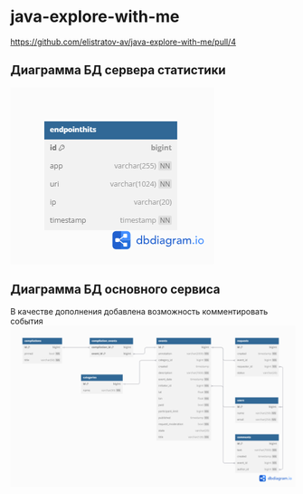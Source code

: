 # java-explore-with-me
https://github.com/elistratov-av/java-explore-with-me/pull/4
## Диаграмма БД сервера статистики
![Схема БД приложения StatsServer](/assets/images/ewm-stats.png)
## Диаграмма БД основного сервиса
В качестве дополнения добавлена возможность комментировать события
![Схема БД приложения EwmService](/assets/images/ewm-main.png)
